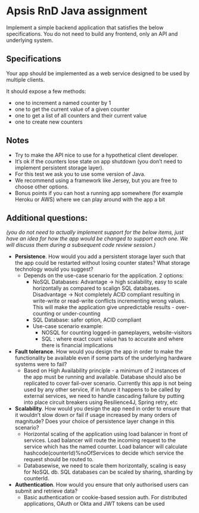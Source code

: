 # Apsis RnD Java assignment

Implement a simple backend application that satisfies the below specifications. You do not need to build any frontend, only an API and underlying system.

## Specifications

Your app should be implemented as a web service designed to be used by multiple clients.

It should expose a few methods: 
* one to increment a named counter by 1
* one to get the current value of a given counter
* one to get a list of all counters and their current value
* one to create new counters
 
## Notes

* Try to make the API nice to use for a hypothetical client developer.
* It’s ok if the counters lose state on app shutdown (you don’t need to implement persistent storage layer).
* For this test we ask you to use some version of Java.
* We recommend using a framework like Jersey, but you are free to choose other options.
* Bonus points if you can host a running app somewhere (for example Heroku or AWS) where we can play around with the app a bit


## Additional questions:
*(you do not need to actually implement support for the below items, just have an idea for how the app would be changed to support each one. We will discuss them during a subsequent code review session.)*


* **Persistence**. How would you  add a persistent storage layer such that the app could be restarted without losing counter states? What storage technology would you suggest?
  * Depends on the use-case scenario for the application. 2 options:
    * NoSQL Databases: Advantage -> high scalability, easy to scale horizontally as compared to scalign SQL databases.
      Disadvantage -> Not completely ACID compliant resulting in write-write or read-write conflicts incrementing wrong values. 
    This will make the application give unpredictable results - over-counting or under-counting
    * SQL Database: safer option, ACID compliant
    * Use-case scenario example:
      * NOSQL for counting logged-in gameplayers, website-visitors
      * SQL : where exact count value has to accurate and where there is financial implications
* **Fault tolerance**. How would you design the app in order to make the functionality be available even if some parts of the underlying hardware systems were to fail?
  * Based on High Availability principle - a minimum of 2 instances of the app must be running and available. 
    Database should also be replicated to cover fail-over scenario.
    Currently this app is not being used by any other service, if in future it happens to be called by external services, we need to handle cascading failure 
  by putting into place circuit breakers using Resilience4J, Spring retry, etc
* **Scalability**. How would you design the app need in order to ensure that it wouldn’t slow down or fail if usage increased by many orders of magnitude? Does your choice of persistence layer change in this scenario?
  * Horizontal scaling of the application using load balancer in front of services. Load balancer will route 
    the incoming request to the service which has the named counter. 
    Load balancer will calculate hashcode(counterId)%noOfServices to decide which service the request should be routed to. 
  * Databasewise, we need to scale them horizontally, scaling is easy for NoSQL db. SQL databases can be scaled by sharing, sharding by counterId.
* **Authentication**. How would you ensure that only authorised users can submit and retrieve data?
  * Basic authentication or cookie-based session auth. For distributed applications, OAuth or Okta and JWT tokens can be used
